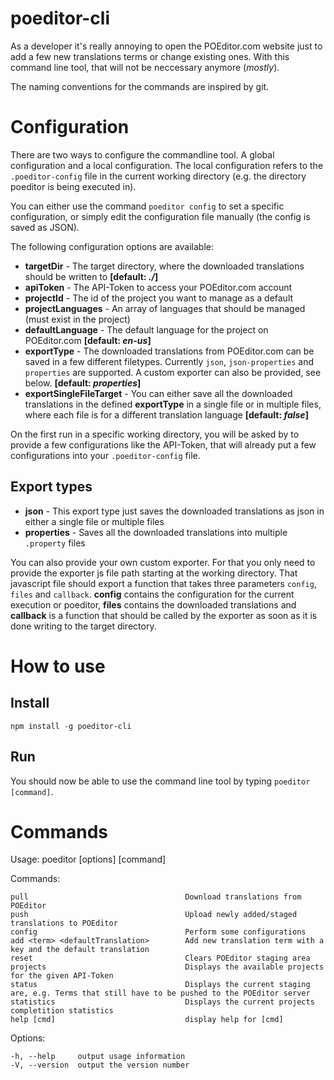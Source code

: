 # poeditor-cli

As a developer it's really annoying to open the POEditor.com website just to add a few new translations terms or change existing ones. With this command line tool, that will not be neccessary anymore (_mostly_). 

The naming conventions for the commands are inspired by git.

# Configuration

There are two ways to configure the commandline tool. A global configuration and a local configuration. The local configuration refers to the `.poeditor-config` file in the current working directory (e.g. the directory poeditor is being executed in).

You can either use the command `poeditor config` to set a specific configuration, or simply edit the configuration file manually (the config is saved as JSON).

The following configuration options are available:

* **targetDir** - The target directory, where the downloaded translations should be written to **[default: _./_]**
* **apiToken** - The API-Token to access your POEditor.com account
* **projectId** - The id of the project you want to manage as a default
* **projectLanguages** - An array of languages that should be managed (must exist in the project)
* **defaultLanguage** - The default language for the project on POEditor.com **[default: _en-us_]**
* **exportType** - The downloaded translations from POEditor.com can be saved in a few different filetypes. Currently `json`, `json-properties` and `properties` are supported. A custom exporter can also be provided, see below. **[default: _properties_]**
* **exportSingleFileTarget** - You can either save all the downloaded translations in the defined **exportType** in a single file or in multiple files, where each file is for a different translation language **[default: _false_]**

On the first run in a specific working directory, you will be asked by to provide a few configurations like the API-Token, that will already put a few configurations into your `.poeditor-config` file.

## Export types
* **json** - This export type just saves the downloaded translations as json in either a single file or multiple files
* **properties** - Saves all the downloaded translations into multiple `.property` files

You can also provide your own custom exporter. For that you only need to provide the exporter js file path starting at the working directory. That javascript file should export a function that takes three parameters `config`, `files` and `callback`. **config** contains the configuration for the current execution or poeditor, **files** contains the downloaded translations and **callback** is a function that should be called by the exporter as soon as it is done writing to the target directory.
# How to use
## Install
`npm install -g poeditor-cli`

## Run
You should now be able to use the command line tool by typing `poeditor [command]`.

# Commands
Usage: poeditor [options] [command]


  Commands:

    pull                                   Download translations from POEditor
    push                                   Upload newly added/staged translations to POEditor
    config                                 Perform some configurations
    add <term> <defaultTranslation>        Add new translation term with a key and the default translation
    reset                                  Clears POEditor staging area
    projects                               Displays the available projects for the given API-Token
    status                                 Displays the current staging are, e.g. Terms that still have to be pushed to the POEditor server
    statistics                             Displays the current projects completition statistics
    help [cmd]                             display help for [cmd]

  Options:

    -h, --help     output usage information
    -V, --version  output the version number
